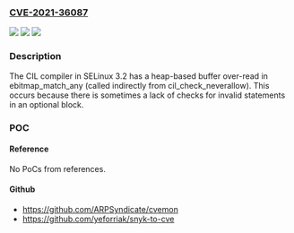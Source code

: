 ### [CVE-2021-36087](https://cve.mitre.org/cgi-bin/cvename.cgi?name=CVE-2021-36087)
![](https://img.shields.io/static/v1?label=Product&message=n%2Fa&color=blue)
![](https://img.shields.io/static/v1?label=Version&message=n%2Fa&color=blue)
![](https://img.shields.io/static/v1?label=Vulnerability&message=n%2Fa&color=brighgreen)

### Description

The CIL compiler in SELinux 3.2 has a heap-based buffer over-read in ebitmap_match_any (called indirectly from cil_check_neverallow). This occurs because there is sometimes a lack of checks for invalid statements in an optional block.

### POC

#### Reference
No PoCs from references.

#### Github
- https://github.com/ARPSyndicate/cvemon
- https://github.com/yeforriak/snyk-to-cve

